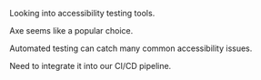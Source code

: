 Looking into accessibility testing tools.

Axe seems like a popular choice.

Automated testing can catch many common accessibility issues.

Need to integrate it into our CI/CD pipeline.